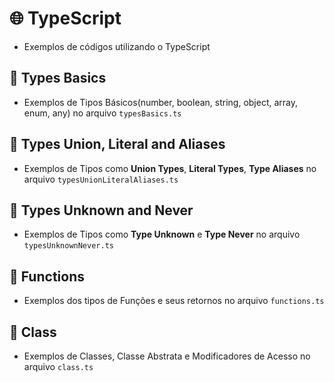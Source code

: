 # 🌐 TypeScript

- Exemplos de códigos utilizando o TypeScript

## 📌 Types Basics

- Exemplos de Tipos Básicos(number, boolean, string, object, array, enum, any) no arquivo `typesBasics.ts`

## 📌 Types Union, Literal and Aliases

- Exemplos de Tipos como **Union Types**, **Literal Types**, **Type Aliases** no arquivo `typesUnionLiteralAliases.ts`

## 📌 Types Unknown and Never

- Exemplos de Tipos como **Type Unknown** e **Type Never** no arquivo `typesUnknownNever.ts`

## 📌 Functions

- Exemplos dos tipos de Funções e seus retornos no arquivo `functions.ts`

## 📌 Class

- Exemplos de Classes, Classe Abstrata e Modificadores de Acesso no arquivo `class.ts`
